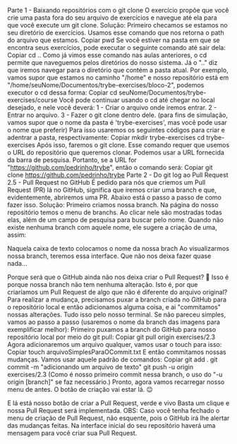 Parte 1 - Baixando repositórios com o git clone
O exercício propõe que você crie uma pasta fora do seu arquivo de exercícios e navegue até ela para que você execute um git clone.
Solução:
Primeiro checamos se estamos no seu diretório de exercícios. Usamos esse comando que nos retorna o path do arquivo que estamos.
Copiar
pwd
Se você estiver na pasta em que se encontra seus exercícios, pode executar o seguinte comando até sair dela:
Copiar
cd ..
Como já vimos esse comando nas aulas anteriores, o cd permite que naveguemos pelos diretórios do nosso sistema. Já o ".." diz que iremos navegar para o diretório que contém a pasta atual.
Por exemplo, vamos supor que estamos no caminho "/home" e nosso repositório está em "/home/seuNome/Documentos/trybe-exercises/bloco-2", podemos executor o cd dessa forma:
Copiar
cd seuNome/Documentos/trybe-exercises/course
Você pode continuar usando o cd até chegar no local desejado, e nele você deverá:
1 - Criar o arquivo onde iremos entrar.
2 - Entrar no arquivo.
3 - Fazer o git clone dentro dele.
(para fins de simulação, vamos supor que o nome da pasta é 'trybe-exercises', mas você pode usar o nome que preferir)
Para isso usaremos os seguintes códigos para criar e adentrar a pasta, respectivamente:
Copiar
mkdir trybe-exercises
cd trybe-exercises
Após isso, faremos o git clone. Esse comando requer que usemos o URL do repositório que queremos clonar.
Podemos usar a URL fornecida da barra de pesquisa. Portanto, se a URL for "https://github.com/pedrinho/trybe", então o comando será:
Copiar
git clone https://github.com/pedrinho/trybe
Parte 2 - Do git log ao Pull Request
2.5 - Pull Request no GitHub
É pedido para nós que criemos um Pull Request (PR) lá no GitHub, significa que iremos criar uma branch e que, evidentemente, abriremos uma PR. Abaixo está o passo a passo de como fazer isso.
Solução:
Primeiro criamos nossa branch. Na página do nosso repositório temos o menu de branchs. Ao clicar nele são mostradas todas elas, além de um campo de pesquisa para buscar pelo nome. Quando não existe nenhuma branch com aquele nome, ele sugere a criação de uma, assim:

Naquela caixa de texto colocamos o nome da nossa brach
Ao visualizarmos nossa branch, teremos essa interface. Que não nos deixa fazer quase nada...

Porque será que o GitHub ainda não nos deixa criar o Pull Request? 🤔
Isso é porque nossa branch não tem nenhuma alteração. Isto é, por que criaríamos um Pull Request de algo que não é diferente do arquivo original?
Para realizar a mudança, precisamos puxar a branch criada no GitHub para o repositório local e então adicionamos alguma coisa, e ai "commitamos" nossas alterações. Tudo isso pelo nosso terminal.
Se não pareceu simples, vamos ao passo a passo (usaremos o nome da branch das imagens para exemplificar melhor):
Primeiro puxamos a branch do GitHub para nosso repositório local por meio do git pull:
Copiar
git pull origin exercises/2.3
Agora adicionaremos um arquivo qualquer, vamos usar o touch para isso:
Copiar
touch arquivoSimplesParaOCommit.txt
E então commitamos nossas mudanças. Vamos usar aquele padrão de comandos:
Copiar
git add .
git commit -m "adicionando um arquivo de texto"
git push -u origin exercises/2.3
(Como é nosso primeiro commit nessa branch, o uso do "-u origin [branch]" se faz necessário.)
Pronto, agora vamos recarregar nosso menu de antes. O botão de criação vai estar lá. 😉

E lá está nosso botão de criar a Pull Request, verde e vivo
Basta um clique e nossa Pull Request será implementada.
OBS: Caso você tenha fechado o menu de criação de Pull Request, não esquente, pois o GitHub irá lhe alertar das mudanças feitas. Na interface inicial do seu repositório haverá uma mensagem para você criar sua Pull Request.

